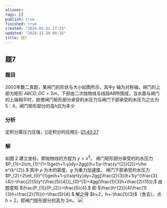 ```yaml
---
aliases: 
tags: []
publish: true
finished: true
created: "2024-05-31 17:33"
updated: "2024-11-20 08:16"
title: 题7
---
```

## 题7
### 题目
2002年数二真题，某闸门的形状与大小如图所示，其中$y$ 轴为对称轴，闸门的上部为矩形 $ABCD,DC=2m$，下部由二次抛物线与线段$AB$所围成，当水面与闸门的上端相平时，欲使闸门矩形部分承受的水压力与闸门下部承受的水压力之比为5：4，闸门矩形部分的高$h$应为多少
### 分析
定积分算压力压强，[[定积分的应用]]- [01:40:27](https://www.youtube.com/watch?v=1khb57wJZVU&t=6028#t=1:40:27.77)
### 解
如图 2 建立坐标，即抛物线的方程为 $y=x^{5}$。
闸门矩形部分承受的的水压力
$P_{1}=2\int_{1}^{1+1}ge(h+1-y)dy=2gg[(h+1)y-\frac{y^{2}}{2}]=\rho e^{k^{2}}.$
其中 $\rho$ 为木的密度，$g$ 为重力加速度。
闸门下部承受的水压力
$P_{2}=2\int_{0}^{1}ge(h+1-y)\sqrt{y}dy=2gg[\frac{2}{3}(h+1)y^{\frac{3}{4}}-\frac{2}{5}y^{\frac{5}{4}}]_{0}^{1}=4gg(\frac{1}{3}h+\frac{2}{15});$
由题意知 $\frac{P_{1}}{P_{2}}=\frac{5}{4}.$ 即
$\frac{h^{2}}{4(\frac{1}{3}h+\frac{2}{15})}=\frac{5}{4}.$
解之得 $h=2，h=-\frac{1}{3}$（舍去）。点 $h=2$，即闸门矩形部分的高为 $2m$。
![](https://img.hwenyi.tech/202403202120223.webp)
